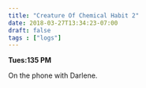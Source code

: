 ```yaml
---
title: "Creature Of Chemical Habit 2"
date: 2018-03-27T13:34:23-07:00
draft: false
tags : ["logs"]
---
```


**Tues:135 PM**

On the phone with Darlene.
